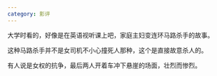 ```yaml
---
category: 影评
---
```


大学时看的，好像是在英语视听课上吧，家庭主妇变连环马路杀手的故事。

这种马路杀手并不是女司机不小心撞死人那种，这个是直接故意杀人的。

有人说是女权的抗争，最后两人开着车冲下悬崖的场面，壮烈而惨烈。